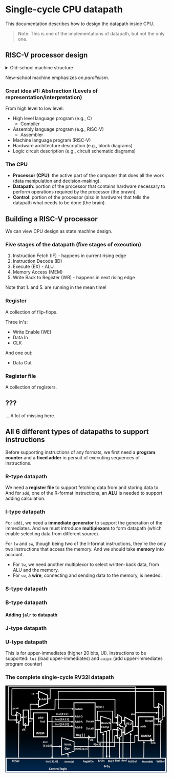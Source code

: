 # Single-cycle CPU datapath

This documentation describes how to design the datapath inside CPU.

> Note: This is one of the implementations of datapath, but not the only one.

## RISC-V processor design

<details>
<summary>Old-school machine structure</summary>

![old-school-machine-structure](images/machine-structures.png)
</details>

New-school machine emphasizes on *parallelism*.

### Great idea #1: **Abstraction** (Levels of representation/interpretation)

From high level to low level:

*   High level language program (e.g., C)
    *   Compiler
*   Assembly language program (e.g., RISC-V)
    *   Assembler
*   Machine language program (RISC-V)
*   Hardware architecture description (e.g., block diagrams)
*   Logic circuit description (e.g., circuit schematic diagrams)

### The CPU

*   **Processor (CPU)**: the active part of the computer that does all the work
    (data manipulation and decision-making).
*   **Datapath**: portion of the processor that contains hardware necessary to
    perform operations required by the processor (the brawn).
*   **Control**: portion of the processor (also in hardware) that tells the datapath
    what needs to be done (the brain).

## Building a RISC-V processor

We can view CPU design as state machine design.

### Five stages of the datapath (five stages of execution)

1.  Instruction Fetch (IF) - happens in current rising edge
2.  Instruction Decode (ID)
3.  Execute (EX) - ALU
4.  Memory Access (MEM)
5.  Write Back to Register (WB) - happens in next rising edge

Note that 1. and 5. are running in the mean time!

### Register

A collection of flip-flops.

Three in's:

*   Write Enable (WE)
*   Data In
*   CLK

And one out:

*   Data Out

### Register file

A collection of registers.

## ???

... A lot of missing here.

## All 6 different types of datapaths to support instructions

Before supporting instructions of any formats, we first need a
**program counter** and a **fixed adder** in persuit of executing sequences of
instructions.

### R-type datapath

We need a **register file** to support fetching data from and storing data to.
And for `add`, one of the R-format instructions, an **ALU** is needed to support
adding calculation.

### I-type datapath

For `addi`, we need a **immediate generator** to support the generation of the
immediates. And we must introduce **multiplexors** to form datapath (which
enable selecting data from different source).

For `lw` and `sw`, though being two of the I-format instructions, they're the
only two instructions that access the memory. And we should take **memory** into
account.

*   For `lw`, we need another multiplexor to select written-back data, from ALU
    and the memory.
*   For `sw`, a **wire**, connecting and sending data to the memory, is needed.

### S-type datapath

### B-type datapath

#### Adding `jalr` to datapath

### J-type datapath

### U-type datapath

This is for upper-immediates (higher 20 bits, UI). Instructions to be supported:
`lui` (load upper-immediates) and `auipc` (add upper-immediates program counter)

### The complete single-cycle RV32I datapath

![complete-datapath](./images/complete-datapath.png)

